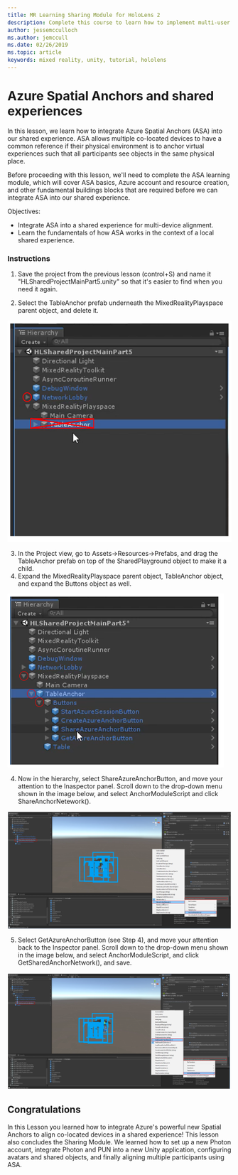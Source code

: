 ```yaml
---
title: MR Learning Sharing Module for HoloLens 2
description: Complete this course to learn how to implement multi-user shared experiences within a HoloLens 2 application.
author: jessemcculloch
ms.author: jemccull
ms.date: 02/26/2019
ms.topic: article
keywords: mixed reality, unity, tutorial, hololens
---
```


# Azure Spatial Anchors and shared experiences

In this lesson, we learn how to integrate Azure Spatial Anchors (ASA) into our shared experience. ASA allows multiple co-located devices to have a common reference if their physical environment is to anchor virtual experiences such that all participants see objects in the same physical place.

Before proceeding with this lesson, we'll need to complete the ASA learning module, which will cover ASA basics, Azure account and resource creation, and other fundamental buildings blocks that are required before we can integrate ASA into our shared experience.

Objectives:

- Integrate ASA into a shared experience for multi-device alignment.
- Learn the fundamentals of how ASA works in the context of a local shared experience.

### Instructions

1. Save the project from the previous lesson (control+S) and name it "HLSharedProjectMainPart5.unity" so that it's easier to find when you need it again.

2. Select the TableAnchor prefab underneath the MixedRealityPlayspace parent object, and delete it.

![Module3Chapter5tep2im](images/module3chapter5step2im.PNG)

3.  In the Project view, go to Assets->Resources->Prefabs, and drag the TableAnchor prefab on top of the SharedPlayground object to make it a child.
4.  Expand the MixedRealityPlayspace parent object, TableAnchor object, and expand the Buttons object as well. 

![Module3hapter5step5im](images/module3chapter5step5im.PNG)

4. Now in the hierarchy, select ShareAzureAnchorButton, and move your attention to the Inaspector panel. Scroll down to the drop-down menu shown in the image below, and select AnchorModuleScript and click ShareAnchorNetework().

![Module3hapter5step6im](images/module3chapter5step6im.PNG)

5. Select GetAzureAnchorButton (see Step 4), and move your attention back to the Inspector panel. Scroll down to the drop-down menu shown in the image below, and select AnchorModuleScript, and click GetSharedAnchorNetwork(), and save.

![Module3hapter5step7im](images/module3chapter5step7im.PNG)

## Congratulations

In this Lesson you learned how to integrate Azure's powerful new Spatial Anchors to align co-located devices in a shared experience! This lesson also concludes the Sharing Module. We learned how to set up a new Photon account, integrate Photon and PUN into a new Unity application, configuring avatars and shared objects, and finally aligning multiple participants using ASA. 


